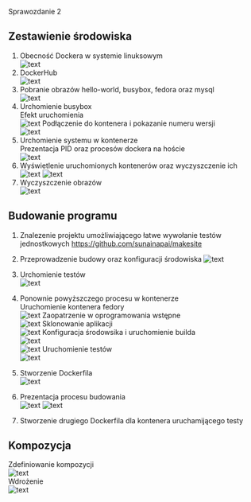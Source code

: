 Sprawozdanie 2

## Zestawienie środowiska
1. Obecność Dockera w systemie linuksowym  
  ![text](screenshots/1.png)
2. DockerHub  
  ![text](screenshots/2.png)
3. Pobranie obrazów hello-world, busybox, fedora oraz mysql  
  ![text](screenshots/3.png)
4. Urchomienie busybox  
Efekt uruchomienia  
  ![text](screenshots/4.1.png)
Podłączenie do kontenera i pokazanie numeru wersji  
  ![text](screenshots/4.2.png)
5. Urchomienie systemu w kontenerze  
Prezentacja PID oraz procesów dockera na hoście  
  ![text](screenshots/5.1.png)
6. Wyświetlenie uruchomionych kontenerów oraz wyczyszczenie ich  
  ![text](screenshots/6.png)
  ![text](screenshots/6.2.png)
7. Wyczyszczenie obrazów  
  ![text](screenshots/7.png)

## Budowanie programu
1. Znalezenie projektu umożliwiającego łatwe wywołanie testów jednostkowych 
https://github.com/sunainapai/makesite  
2. Przeprowadzenie budowy oraz konfiguracji środowiska
  ![text](screenshots/build/2.png)
3. Urchomienie testów  
  ![text](screenshots/build/3.png)
4. Ponownie powyższczego procesu w kontenerze  
Uruchomienie kontenera fedory  
  ![text](screenshots/build/4.png)
Zaopatrzenie w oprogramowania wstępne  
  ![text](screenshots/build/4.1.png)
Sklonowanie aplikacji  
  ![text](screenshots/build/4.2.png)
Konfiguracja środowsika i uruchomienie builda  
  ![text](screenshots/build/4.3.png)  
  ![text](screenshots/build/4.4.png)
Uruchomienie testów  
  ![text](screenshots/build/4.5.png)
5. Stworzenie Dockerfila  
  ![text](screenshots/build/5.3.png)

6. Prezentacja procesu budowania  
  ![text](screenshots/build/5.png)
  ![text](screenshots/build/5.1.png)

7. Stworzenie drugiego Dockerfila dla kontenera uruchamijącego testy

## Kompozycja
Zdefiniowanie kompozycji  
  ![text](screenshots/build/6.1.png)  
Wdrożenie   
  ![text](screenshots/build/6.2.png)



